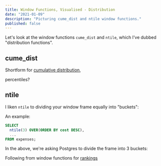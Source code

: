 ```yaml
---
title: Window Functions, Visualised - Distribution
date: "2021-01-09"
description: "Picturing cume_dist and ntile window functions."
published: false
---
```


Let's look at the window functions `cume_dist` and `ntile`, which I've dubbed "distribution functions".

## cume_dist
Shortform for [cumulative distribution](https://en.wikipedia.org/wiki/Cumulative_distribution_function),

percentiles?




## ntile

I liken `ntile` to dividing your window frame equally into "buckets":

An example:
```sql
SELECT
  ntile(3) OVER(ORDER BY cost DESC),
  ...
FROM expenses;
```
In the above, we're asking Postgres to divide the frame into 3 buckets:





Following from window functions for [rankings](/blog/window-function-visualised-rankings)
